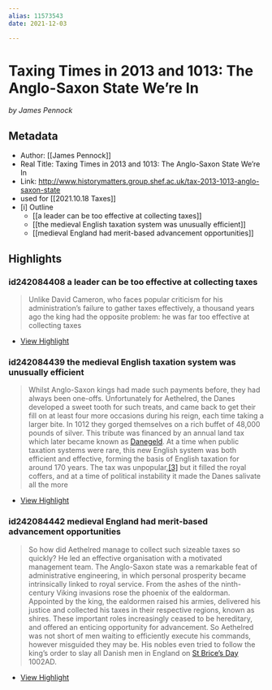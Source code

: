 ```yaml
---
alias: 11573543
date: 2021-12-03

---
```

# Taxing Times in 2013 and 1013: The Anglo-Saxon State We’re In
<cite>by James Pennock</cite>

## Metadata
- Author: [[James Pennock]]
- Real Title: Taxing Times in 2013 and 1013: The Anglo-Saxon State We’re In
- Link: http://www.historymatters.group.shef.ac.uk/tax-2013-1013-anglo-saxon-state
- used for [[2021.10.18 Taxes]]
- [i] Outline 
     - [[a leader can be too effective at collecting taxes]]
     - [[the medieval English taxation system was unusually efficient]]
     - [[medieval England had merit-based advancement opportunities]]
     
## Highlights

### id242084408 a leader can be too effective at collecting taxes

> Unlike David Cameron, who faces popular criticism for his administration’s failure to gather taxes effectively, a thousand years ago the king had the opposite problem: he was far too effective at collecting taxes

 * [View Highlight](https://read.readwise.io/read/01fjwy1er3rba673na0pdes5a4)

### id242084439 the medieval English taxation system was unusually efficient

> Whilst Anglo-Saxon kings had made such payments before, they had always been one-offs. Unfortunately for Aethelred, the Danes developed a sweet tooth for such treats, and came back to get their fill on at least four more occasions during his reign, each time taking a larger bite. In 1012 they gorged themselves on a rich buffet of 48,000 pounds of silver. This tribute was financed by an annual land tax which later became known as [Danegeld](http://www.ctl.law.cam.ac.uk/tax_history_conference/papers_2012/tax_history_2012%20babara%20abraham%20Danegeld%20Paper%20Draft%2009-07-12.pdf). At a time when public taxation systems were rare, this new English system was both efficient and effective, forming the basis of English taxation for around 170 years. The tax was unpopular,[[3]](http://www.historymatters.group.shef.ac.uk/tax-2013-1013-anglo-saxon-state/) but it filled the royal coffers, and at a time of political instability it made the Danes salivate all the more

 * [View Highlight](https://read.readwise.io/read/01fjwy3gq2abpfp9vdjk2aweke)

### id242084442 medieval England had merit-based advancement opportunities

> So how did Aethelred manage to collect such sizeable taxes so quickly? He led an effective organisation with a motivated management team. The Anglo-Saxon state was a remarkable feat of administrative engineering, in which personal prosperity became intrinsically linked to royal service. From the ashes of the ninth-century Viking invasions rose the phoenix of the ealdorman. Appointed by the king, the ealdormen raised his armies, delivered his justice and collected his taxes in their respective regions, known as shires. These important roles increasingly ceased to be hereditary, and offered an enticing opportunity for advancement. So Aethelred was not short of men waiting to efficiently execute his commands, however misguided they may be. His nobles even tried to follow the king’s order to slay all Danish men in England on [St Brice’s Day](http://en.wikipedia.org/wiki/St._Brice's_Day_massacre) 1002AD.

 * [View Highlight](https://read.readwise.io/read/01fjwy40adt87e6fwea43gd711)



